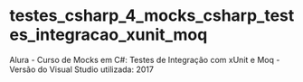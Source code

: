 # testes_csharp_4_mocks_csharp_testes_integracao_xunit_moq
Alura - Curso de Mocks em C#: Testes de Integração com xUnit e Moq - Versão do Visual Studio utilizada: 2017
